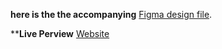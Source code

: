 **here is the the accompanying** [Figma design file](https://www.figma.com/design/hMiY4IelHSaWwfh16moE9r/Web-Developer-Portfolio-Website-Template-(Community)?node-id=44-1143&node-type=frame&t=SigaDjBvWUFQTqYw-0).

****Live Perview** [Website](https://boukrimyounes.github.io/Sinan_Tokmak/)
